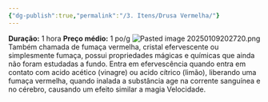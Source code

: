 ```yaml
---
{"dg-publish":true,"permalink":"/3. Itens/Drusa Vermelha/"}
---
```


__Duração:__ 1 hora
__Preço médio:__ 1 po/g
![Pasted image 20250109202720.png](/img/user/Pasted%20image%2020250109202720.png)
Também chamada de fumaça vermelha, cristal efervescente ou simplesmente fumaça, possui propriedades mágicas e químicas que ainda não foram estudadas a fundo. 
Entra em efervescência quando entra em contato com acido acético (vinagre) ou acido cítrico (limão), liberando uma fumaça vermelha, quando inalada a substância age na corrente sanguínea e no cérebro, causando um efeito similar a magia Velocidade.